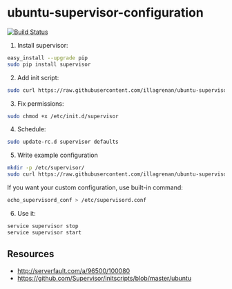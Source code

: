 # ubuntu-supervisor-configuration

[![Build Status](https://travis-ci.org/illagrenan/ubuntu-supervisor-configuration.svg?branch=master)](https://travis-ci.org/illagrenan/ubuntu-supervisor-configuration)

1) Install supervisor:

```bash
easy_install --upgrade pip
sudo pip install supervisor
```

2) Add init script:
```bash
sudo curl https://raw.githubusercontent.com/illagrenan/ubuntu-supervisor-configuration/master/supervisor.sh > /etc/init.d/supervisor
```

3) Fix permissions:

```bash
sudo chmod +x /etc/init.d/supervisor
```

4) Schedule:

```bash
sudo update-rc.d supervisor defaults
```

5) Write example configuration

```bash
mkdir -p /etc/supervisor/
sudo curl https://raw.githubusercontent.com/illagrenan/ubuntu-supervisor-configuration/master/supervisord.conf > /etc/supervisor/supervisord.conf
```

If you want your custom configuration, use built-in command:

```bash
echo_supervisord_conf > /etc/supervisord.conf
```

6) Use it:

```bash
service supervisor stop
service supervisor start
```

## Resources

* http://serverfault.com/a/96500/100080
* https://github.com/Supervisor/initscripts/blob/master/ubuntu
